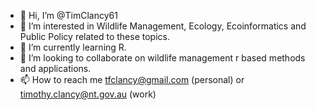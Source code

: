 - 👋 Hi, I’m @TimClancy61
- 👀 I’m interested in Wildlife Management, Ecology, Ecoinformatics and Public Policy related to these topics.
- 🌱 I’m currently learning R.
- 💞️ I’m looking to collaborate on wildlife management r based methods and applications.
- 📫 How to reach me tfclancy@gmail.com (personal) or timothy.clancy@nt.gov.au (work)

<!---
TimClancy61/TimClancy61 is a ✨ special ✨ repository because its `README.md` (this file) appears on your GitHub profile.
You can click the Preview link to take a look at your changes.
--->
